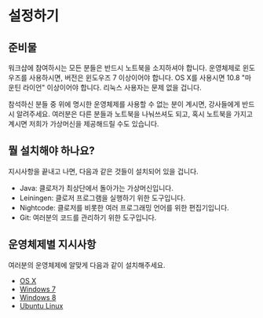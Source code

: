 설정하기
==============

## 준비물

워크샵에 참여하시는 모든 분들은 반드시 노트북을 소지하셔야 합니다. 운영체제로 윈도우즈를 사용하시면, 버전은 윈도우즈 7 이상이어야 합니다. OS X를 사용시면 10.8 "마운틴 라이언" 이상이어야 합니다. 리눅스 사용자는 문제 없을 겁니다.

참석하신 분들 중 위에 명시한 운영체제를 사용할 수 없는 분이 계시면, 강사들에게 반드시 알려주세요. 여러분은 다른 분들과 노트북을 나눠쓰셔도 되고, 혹시 노트북을 가지고 계시면 저희가 가상머신을 제공해드릴 수도 있습니다.  

## 뭘 설치해야 하나요?

지시사항을 끝내고 나면, 다음과 같은 것들이 설치되어 있을 겁니다.

* Java: 클로저가 최상단에서 돌아가는 가상머신입니다.
* Leiningen: 클로저 프로그램을 실행하기 위한 도구입니다.
* Nightcode: 클로저를 비롯한 여러 프로그래밍 언어를 위한 편집기입니다.
* Git: 여러분의 코드를 관리하기 위한 도구입니다.

## 운영체제별 지시사항

여러분의 운영체제에 알맞게 다음과 같이 설치해주세요.

* [OS X](setup_osx.md)
* [Windows 7](setup_win7.md)
* [Windows 8](setup_win8.md)
* [Ubuntu Linux](setup_ubuntu.md)
